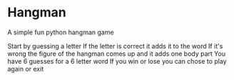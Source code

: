 # Hangman
A simple fun python hangman game

Start by guessing a letter
If the letter is correct it adds it to the word
If it's wrong the figure of the hangman comes up and it adds one body part
You have 6 guesses for a 6 letter word
If you win or lose you can chose to play again or exit

